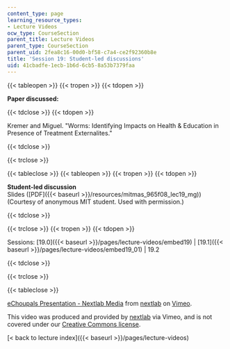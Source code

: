 ```yaml
---
content_type: page
learning_resource_types:
- Lecture Videos
ocw_type: CourseSection
parent_title: Lecture Videos
parent_type: CourseSection
parent_uid: 2fea8c16-00d0-bf58-c7a4-ce2f92360b8e
title: 'Session 19: Student-led discussions'
uid: 41cbadfe-1ecb-1b6d-6cb5-8a53b7379faa
---
```


{{< tableopen >}}
{{< tropen >}}
{{< tdopen >}}


**Paper discussed:**


{{< tdclose >}}
{{< tdopen >}}


Kremer and Miguel. "Worms: Identifying Impacts on Health & Education in Presence of Treatment Externalites."


{{< tdclose >}}

{{< trclose >}}

{{< tableclose >}}
{{< tableopen >}}
{{< tropen >}}
{{< tdopen >}}


**Student-led discussion**  
Slides ([PDF]({{< baseurl >}}/resources/mitmas_965f08_lec19_mg)) (Courtesy of anonymous MIT student. Used with permission.)


{{< tdclose >}}

{{< trclose >}}
{{< tropen >}}
{{< tdopen >}}


Sessions: [19.0]({{< baseurl >}}/pages/lecture-videos/embed19) | [19.1]({{< baseurl >}}/pages/lecture-videos/embed19_01) | 19.2


{{< tdclose >}}

{{< trclose >}}

{{< tableclose >}}

[eChoupals Presentation - Nextlab Media](https://vimeo.com/3240350) from [nextlab](https://vimeo.com/3240350) on [Vimeo](https://vimeo.com).

This video was produced and provided by [nextlab](http://vimeo.com/nextlab) via Vimeo, and is not covered under our [Creative Commons license](/terms/#cc).

[\< back to lecture index]({{< baseurl >}}/pages/lecture-videos)